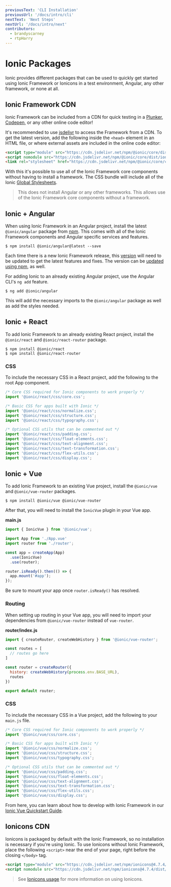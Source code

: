 ```yaml
---
previousText: 'CLI Installation'
previousUrl: '/docs/intro/cli'
nextText: 'Next Steps'
nextUrl: '/docs/intro/next'
contributors:
  - brandyscarney
  - rtpHarry
---
```


# Ionic Packages

Ionic provides different packages that can be used to quickly get started using Ionic Framework or Ionicons in a test environment, Angular, any other framework, or none at all.

## Ionic Framework CDN

Ionic Framework can be included from a CDN for quick testing in a [Plunker](https://plnkr.co/), [Codepen](https://codepen.io), or any other online code editor!

It's recommended to use [jsdelivr](https://www.jsdelivr.com/) to access the Framework from a CDN. To get the latest version, add the following inside the `<head>` element in an HTML file, or where external assets are included in the online code editor:

```html
<script type="module" src="https://cdn.jsdelivr.net/npm/@ionic/core/dist/ionic/ionic.esm.js"></script>
<script nomodule src="https://cdn.jsdelivr.net/npm/@ionic/core/dist/ionic/ionic.js"></script>
<link rel="stylesheet" href="https://cdn.jsdelivr.net/npm/@ionic/core/css/ionic.bundle.css"/>
```

With this it's possible to use all of the Ionic Framework core components without having to install a framework. The CSS bundle will include all of the Ionic [Global Stylesheets](../layout/global-stylesheets).

> This does not install Angular or any other frameworks. This allows use of the Ionic Framework core components without a framework.


## Ionic + Angular

When using Ionic Framework in an Angular project, install the latest `@ionic/angular` package from [npm](/docs/reference/glossary#npm). This comes with all of the Ionic Framework components and Angular specific services and features.

```shell
$ npm install @ionic/angular@latest --save
```

Each time there is a new Ionic Framework release, this [version](/docs/reference/versioning) will need to be updated to get the latest features and fixes. The version can be [updated using npm](/docs/developing/tips#updating-dependencies), as well.

For adding Ionic to an already existing Angular project, use the Angular CLI's `ng add` feature.

```shell
$ ng add @ionic/angular
```

This will add the necessary imports to the `@ionic/angular` package as well as add the styles needed.


## Ionic + React

To add Ionic Framework to an already existing React project, install the `@ionic/react` and `@ionic/react-router` package.

```shell
$ npm install @ionic/react
$ npm install @ionic/react-router
```

### CSS

To include the necessary CSS in a React project, add the following to the root App component.

```javascript
/* Core CSS required for Ionic components to work properly */
import '@ionic/react/css/core.css';

/* Basic CSS for apps built with Ionic */
import '@ionic/react/css/normalize.css';
import '@ionic/react/css/structure.css';
import '@ionic/react/css/typography.css';

/* Optional CSS utils that can be commented out */
import '@ionic/react/css/padding.css';
import '@ionic/react/css/float-elements.css';
import '@ionic/react/css/text-alignment.css';
import '@ionic/react/css/text-transformation.css';
import '@ionic/react/css/flex-utils.css';
import '@ionic/react/css/display.css';
```


## Ionic + Vue

To add Ionic Framework to an existing Vue project, install the `@ionic/vue` and `@ionic/vue-router` packages.

```shell
$ npm install @ionic/vue @ionic/vue-router
```

After that, you will need to install the `IonicVue` plugin in your Vue app.

**main.js**
```javascript
import { IonicVue } from '@ionic/vue';

import App from './App.vue'
import router from './router';

const app = createApp(App)
  .use(IonicVue)
  .use(router);

router.isReady().then(() => {
  app.mount('#app');
});
```

Be sure to mount your app once `router.isReady()` has resolved.

### Routing

When setting up routing in your Vue app, you will need to import your dependencies from `@ionic/vue-router` instead of `vue-router`.

**router/index.js**

```javascript
import { createRouter, createWebHistory } from '@ionic/vue-router';

const routes = [
  // routes go here
]

const router = createRouter({
  history: createWebHistory(process.env.BASE_URL),
  routes
})

export default router;
```

### CSS

To include the necessary CSS in a Vue project, add the following to your `main.js` file.

```javascript
/* Core CSS required for Ionic components to work properly */
import '@ionic/vue/css/core.css';

/* Basic CSS for apps built with Ionic */
import '@ionic/vue/css/normalize.css';
import '@ionic/vue/css/structure.css';
import '@ionic/vue/css/typography.css';

/* Optional CSS utils that can be commented out */
import '@ionic/vue/css/padding.css';
import '@ionic/vue/css/float-elements.css';
import '@ionic/vue/css/text-alignment.css';
import '@ionic/vue/css/text-transformation.css';
import '@ionic/vue/css/flex-utils.css';
import '@ionic/vue/css/display.css';
```

From here, you can learn about how to develop with Ionic Framework in our [Ionic Vue Quickstart Guide](https://ionicframework.com/docs/vue/quickstart).

## Ionicons CDN

Ionicons is packaged by default with the Ionic Framework, so no installation is necessary if you're using Ionic. To use Ionicons without Ionic Framework, place the following `<script>` near the end of your page, right before the closing `</body>` tag.

```html
<script type="module" src="https://cdn.jsdelivr.net/npm/ionicons@4.7.4/dist/ionicons/ionicons.esm.js"></script>
<script nomodule src="https://cdn.jsdelivr.net/npm/ionicons@4.7.4/dist/ionicons/ionicons.js"></script>
```

> See [Ionicons usage](https://ionicons.com/usage) for more information on using Ionicons.
